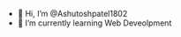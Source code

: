 - 👋 Hi, I’m @Ashutoshpatel1802
- 🌱 I’m currently learning Web Deveolpment 
  

<!---
Ashutoshpatel1802/Ashutoshpatel1802 is a ✨ special ✨ repository because its `README.md` (this file) appears on your GitHub profile.
You can click the Preview link to take a look at your changes.
--->
